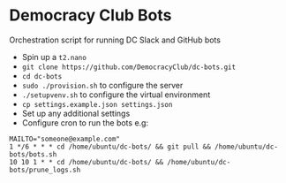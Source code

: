 # Democracy Club Bots

Orchestration script for running DC Slack and GitHub bots

* Spin up a `t2.nano`
* `git clone https://github.com/DemocracyClub/dc-bots.git`
* `cd dc-bots`
* `sudo ./provision.sh` to configure the server
* `./setupvenv.sh` to configure the virtual environment
* `cp settings.example.json settings.json`
* Set up any additional settings
* Configure cron to run the bots e.g:

```
MAILTO="someone@example.com"
1 */6 * * * cd /home/ubuntu/dc-bots/ && git pull && /home/ubuntu/dc-bots/bots.sh
10 10 1 * * cd /home/ubuntu/dc-bots/ && /home/ubuntu/dc-bots/prune_logs.sh
```
